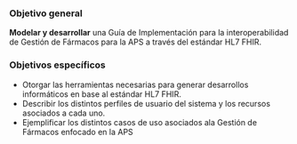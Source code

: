 ### Objetivo general
**Modelar y desarrollar** una Guía de Implementación para la interoperabilidad de Gestión de Fármacos para la APS a través del estándar HL7 FHIR. 

### Objetivos específicos
* Otorgar las herramientas necesarias para generar desarrollos informáticos en base al estándar HL7 FHIR.
* Describir los distintos perfiles de usuario del sistema y los recursos asociados a cada uno.
* Ejemplificar los distintos casos de uso asociados ala Gestión de Fármacos enfocado en la APS